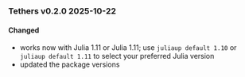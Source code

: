 ### Tethers v0.2.0 2025-10-22
#### Changed
- works now with Julia 1.11 or Julia 1.11; use `juliaup default 1.10` or `juliaup default 1.11` to select your preferred Julia version
- updated the package versions 